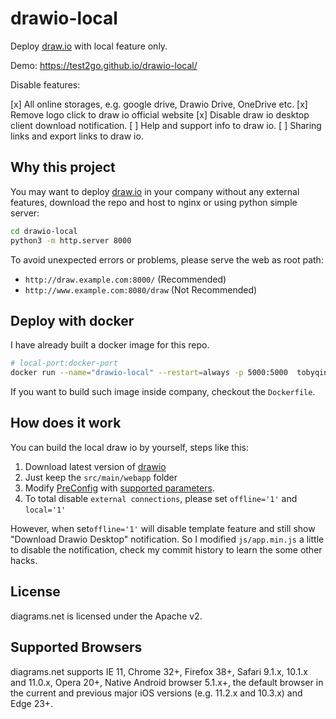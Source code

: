 # drawio-local

Deploy [draw.io](https://github.com/jgraph/drawio) with local feature only.

Demo: <https://test2go.github.io/drawio-local/>

Disable features:

[x] All online storages, e.g. google drive, Drawio Drive, OneDrive etc.
[x] Remove logo click to draw io official website
[x] Disable draw io desktop client download notification.
[ ] Help and support info to draw io.
[ ] Sharing links and export links to draw io.

## Why this project

You may want to deploy [draw.io](https://github.com/jgraph/drawio) in your company without any external features, download the repo and host to nginx or using python simple server:

```bash
cd drawio-local
python3 -m http.server 8000
```

To avoid unexpected errors or problems, please serve the web as root path:

- `http://draw.example.com:8000/` (Recommended)
- `http://www.example.com:8080/draw` (Not Recommended)

## Deploy with docker

I have already built a docker image for this repo.

```bash
# local-port:docker-port
docker run --name="drawio-local" --restart=always -p 5000:5000  tobyqin/drawio-local
```

If you want to build such image inside company, checkout the `Dockerfile`.

## How does it work

You can build the local draw io by yourself, steps like this:

1. Download latest version of [drawio](https://github.com/jgraph/drawio)
2. Just keep the `src/main/webapp` folder
3. Modify [PreConfig](https://github.com/jgraph/drawio/blob/master/src/main/webapp/js/PreConfig.js) with [supported parameters](https://desk.draw.io/support/solutions/articles/16000042546-what-url-parameters-are-supported-).
4. To total disable `external connections`, please set `offline='1'` and `local='1'`

However, when set`offline='1'` will disable template feature and still show "Download Drawio Desktop" notification. So I modified `js/app.min.js` a little to disable the notification, check my commit history to learn the some other hacks.

## License

diagrams.net is licensed under the Apache v2.

## Supported Browsers

diagrams.net supports IE 11, Chrome 32+, Firefox 38+, Safari 9.1.x, 10.1.x and 11.0.x, Opera 20+, Native Android browser 5.1.x+, the default browser in the current and previous major iOS versions (e.g. 11.2.x and 10.3.x) and Edge 23+.
